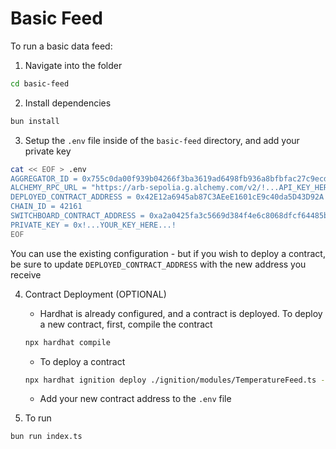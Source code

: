 # Basic Feed

To run a basic data feed:

1. Navigate into the folder

```bash
cd basic-feed
```

2. Install dependencies

```bash
bun install
```

3. Setup the `.env` file inside of the `basic-feed` directory, and add your
private key

```bash
cat << EOF > .env
AGGREGATOR_ID = 0x755c0da00f939b04266f3ba3619ad6498fb936a8bfbfac27c9ecd4ab4c5d4878
ALCHEMY_RPC_URL = "https://arb-sepolia.g.alchemy.com/v2/!...API_KEY_HERE...!"
DEPLOYED_CONTRACT_ADDRESS = 0x42E12a6945ab87C3AEeE1601cE9c40da5D43D92A
CHAIN_ID = 42161
SWITCHBOARD_CONTRACT_ADDRESS = 0xa2a0425fa3c5669d384f4e6c8068dfcf64485b3b
PRIVATE_KEY = 0x!...YOUR_KEY_HERE...!
EOF
```

You can use the existing configuration - but if you wish to deploy a contract,
be sure to update `DEPLOYED_CONTRACT_ADDRESS` with the new address you receive

4. Contract Deployment (OPTIONAL)

	* Hardhat is already configured, and a contract is deployed. To deploy a new
	contract, first, compile the contract

	```bash
	npx hardhat compile
	```

	* To deploy a contract

	```bash
	npx hardhat ignition deploy ./ignition/modules/TemperatureFeed.ts --network arbitrumOne
	```

	* Add your new contract address to the `.env` file

6. To run

```bash
bun run index.ts
```

